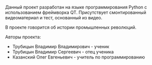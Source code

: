 <div>
	<p>
		Данный проект разработан на языке программирования Python с использованием фреймворка QT. 
		Присутствует смонтированный видеоматериал и тест, основанный из видео.
	</p>
	<p>
		В проекте говорится об истории промышленных революций.
	</p>
	<p>Авторы проекта:</p>
	<ul>
		<li>Трубицын Владимир Владимирович - ученик</li>
		<li>Трубицын Владимир Сергеевич - отец ученика</li>
		<li>Казанский Олег Евгеньевич - учитель по программированию</li>
	</ul>
</div>
